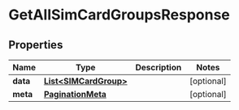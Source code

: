 

# GetAllSimCardGroupsResponse


## Properties

Name | Type | Description | Notes
------------ | ------------- | ------------- | -------------
**data** | [**List&lt;SIMCardGroup&gt;**](SIMCardGroup.md) |  |  [optional]
**meta** | [**PaginationMeta**](PaginationMeta.md) |  |  [optional]



